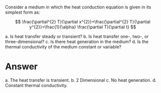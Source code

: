 Consider a medium in which the heat conduction equation is given in its
simplest form as:

$$
\frac{\partial^{2} T}{\partial x^{2}}+\frac{\partial^{2} T}{\partial y^{2}}=\frac{1}{\alpha} \frac{\partial T}{\partial t}
$$

a.  Is heat transfer steady or transient?
b.  Is heat transfer one-, two-, or three-dimensional?
c.  Is there heat generation in the medium?
d.  Is the thermal conductivity of the medium constant or variable?

# Answer

a.  The heat transfer is transient.
b.  2 Dimensional
c.  No heat generation.
d.  Constant thermal conductivity.

